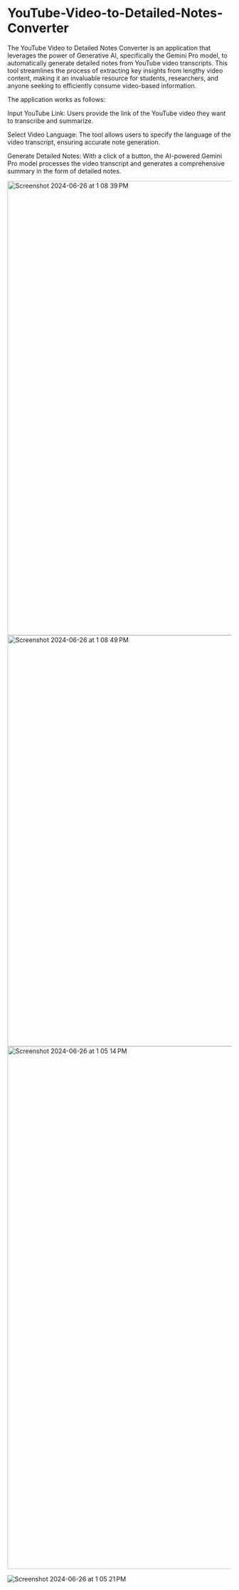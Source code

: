 # YouTube-Video-to-Detailed-Notes-Converter
The YouTube Video to Detailed Notes Converter is an application that leverages the power of Generative AI, specifically the Gemini Pro model, to automatically generate detailed notes from YouTube video transcripts. This tool streamlines the process of extracting key insights from lengthy video content, making it an invaluable resource for students, researchers, and anyone seeking to efficiently consume video-based information.

The application works as follows:

Input YouTube Link: Users provide the link of the YouTube video they want to transcribe and summarize.

Select Video Language: The tool allows users to specify the language of the video transcript, ensuring accurate note generation.

Generate Detailed Notes: With a click of a button, the AI-powered Gemini Pro model processes the video transcript and generates a comprehensive summary in the form of detailed notes.


<img width="1022" alt="Screenshot 2024-06-26 at 1 08 39 PM" src="https://github.com/chanchalalam/YouTube-Video-to-Detailed-Notes-Converter/assets/106960500/bf3c593f-a1ac-4d73-abb3-368f731f9531">

<img width="925" alt="Screenshot 2024-06-26 at 1 08 49 PM" src="https://github.com/chanchalalam/YouTube-Video-to-Detailed-Notes-Converter/assets/106960500/d7820af3-e9ee-47dc-9632-1cac5527843d">

<img width="1176" alt="Screenshot 2024-06-26 at 1 05 14 PM" src="https://github.com/chanchalalam/YouTube-Video-to-Detailed-Notes-Converter/assets/106960500/67ac3ab7-0869-4c01-8eba-1eaf611d4031">


![Screenshot 2024-06-26 at 1 05 21 PM](https://github.com/chanchalalam/YouTube-Video-to-Detailed-Notes-Converter/assets/106960500/fdf5e5c9-acad-4bf4-ac7b-1df620bcdee4)

